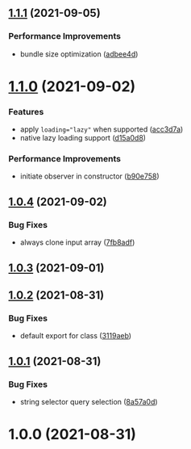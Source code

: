 ## [1.1.1](https://github.com/johannschopplich/loadeer/compare/v1.1.0...v1.1.1) (2021-09-05)


### Performance Improvements

* bundle size optimization ([adbee4d](https://github.com/johannschopplich/loadeer/commit/adbee4dda5ecf5bfbfef1e72548a1d4b58718404))



# [1.1.0](https://github.com/johannschopplich/loadeer/compare/v1.0.4...v1.1.0) (2021-09-02)


### Features

* apply `loading="lazy"` when supported ([acc3d7a](https://github.com/johannschopplich/loadeer/commit/acc3d7afb069a5637412fd795f353a39ff4479cb))
* native lazy loading support ([d15a0d8](https://github.com/johannschopplich/loadeer/commit/d15a0d8683f66f9176c66f7331703fbc8b31e18f))


### Performance Improvements

* initiate observer in constructor ([b90e758](https://github.com/johannschopplich/loadeer/commit/b90e758d4b57a4101f52569afe570d10281aeb25))



## [1.0.4](https://github.com/johannschopplich/loadeer/compare/v1.0.3...v1.0.4) (2021-09-02)


### Bug Fixes

* always clone input array ([7fb8adf](https://github.com/johannschopplich/loadeer/commit/7fb8adf3617889a5b84b3a79a70e91a3460dd125))



## [1.0.3](https://github.com/johannschopplich/loadeer/compare/v1.0.2...v1.0.3) (2021-09-01)



## [1.0.2](https://github.com/johannschopplich/loadeer/compare/v1.0.1...v1.0.2) (2021-08-31)


### Bug Fixes

* default export for class ([3119aeb](https://github.com/johannschopplich/loadeer/commit/3119aebad4910d01871c1a0317f60c5523de6504))



## [1.0.1](https://github.com/johannschopplich/loadeer/compare/v1.0.0...v1.0.1) (2021-08-31)


### Bug Fixes

* string selector query selection ([8a57a0d](https://github.com/johannschopplich/loadeer/commit/8a57a0d32b72684b547603ea15c5073340939e11))



# 1.0.0 (2021-08-31)



